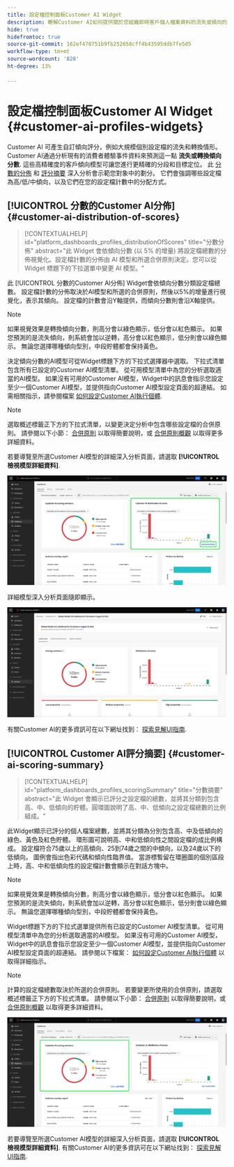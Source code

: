 ```yaml
---
title: 設定檔控制面板Customer AI Widget
description: 瞭解Customer AI如何提供關於您組織即時客戶個人檔案資料的流失或傾向的重要深入分析。
hide: true
hidefromtoc: true
source-git-commit: 162ef470751b9fb252658cff4b43595ddb7fe5d5
workflow-type: tm+mt
source-wordcount: '828'
ht-degree: 13%

---
```


# 設定檔控制面板Customer AI Widget {#customer-ai-profiles-widgets}

Customer AI 可產生自訂傾向評分，例如大規模個別設定檔的流失和轉換情形。 Customer AI通過分析現有的消費者體驗事件資料來預測這一點 **流失或轉換傾向分數**. 這些高精確度的客戶傾向模型可讓您進行更精確的分段和目標定位。 此 [分數的分佈](#customer-ai-distribution-of-scores) 和 [評分摘要](#customer-ai-scoring-summary) 深入分析會示範您對象中的劃分。 它們會強調哪些設定檔為高/低/中傾向，以及它們在您的設定檔計數中的分配方式。

<!-- 
The links when required:
* [[!UICONTROL Customer AI scoring summary]](#customer-ai-scoring-summary)
* [[!UICONTROL Customer AI distribution of scores]](#customer-ai-distribution-of-scores) 
-->

## [!UICONTROL 分數的Customer AI分佈] {#customer-ai-distribution-of-scores}

>[!CONTEXTUALHELP]
>id="platform_dashboards_profiles_distributionOfScores"
>title="分數分佈"
>abstract="此 Widget 會依傾向分數 (以 5% 的增量) 將設定檔總數的分佈視覺化。設定檔計數的分佈由 AI 模型和所選合併原則決定。您可以從 Widget 標題下的下拉選單中變更 AI 模型。"

此 [!UICONTROL 分數的Customer AI分佈] Widget會依傾向分數分類設定檔總數。 設定檔計數的分佈取決於AI模型和所選的合併原則，然後以5%的增量進行視覺化，表示其傾向。 設定檔的計數會沿Y軸提供，而傾向分數則會沿X軸提供。

>[!NOTE]
>
>如果視覺效果是轉換傾向分數，則高分會以綠色顯示，低分會以紅色顯示。 如果您預測的是流失傾向，則系統會加以逆轉，高分會以紅色顯示，低分則會以綠色顯示。 無論您選擇哪種傾向型別，中段貯體都會保持黃色。

決定傾向分數的AI模型可從Widget標題下方的下拉式選擇器中選取。 下拉式清單包含所有已設定的Customer AI模型清單。 從可用模型清單中為您的分析選取適當的AI模型。 如果沒有可用的Customer AI模型，Widget中的訊息會指示您設定至少一個Customer AI模型，並提供指向Customer AI模型設定頁面的超連結。 如需相關指示，請參閱檔案 [如何設定Customer AI執行個體](../../intelligent-services/customer-ai/user-guide/configure.md).

>[!NOTE]
>
>選取概述標籤正下方的下拉式清單，以變更決定分析中包含哪些設定檔的合併原則。 請參閱以下小節： [合併原則](#merge-policies) 以取得簡要說明，或 [合併原則概觀](../../profile/merge-policies/overview.md) 以取得更多詳細資料。

若要導覽至所選Customer AI模型的詳細深入分析頁面，請選取 **[!UICONTROL 檢視模型詳細資料]**.

![Experience Platform受眾控制面板，具有 [!UICONTROL 分數的Customer AI分佈] Widget和 [!UICONTROL 檢視模型詳細資料] 反白顯示。](../images/segments/customer-ai-distribution-of-scores.png)

詳細模型深入分析頁面隨即顯示。

![Customer AI的深入分析頁面。](../images/profiles/customer-ai-insights-page.png)

有關Customer AI的更多資訊可在以下網址找到： [探索見解UI指南](../../intelligent-services/customer-ai/user-guide/discover-insights.md).

## [!UICONTROL Customer AI評分摘要] {#customer-ai-scoring-summary}

>[!CONTEXTUALHELP]
>id="platform_dashboards_profiles_scoringSummary"
>title="分數摘要"
>abstract="此 Widget 會顯示已評分之設定檔的總數，並將其分類到包含高、中、低傾向的貯體。圓環圖說明了高、中、低傾向之設定檔總數的比例組成。"

此Widget顯示已評分的個人檔案總數，並將其分類為分別包含高、中及低傾向的綠色、黃色及紅色貯體。 環形圖可說明高、中和低傾向性之間設定檔的成比例構成。 設定檔符合75歲以上的高傾向、25到74歲之間的中傾向，以及24歲以下的低傾向。 圖例會指出色彩代碼和傾向性臨界值。 當游標暫留在環圈圖的個別區段上時，高、中和低傾向性的設定檔計數會顯示在對話方塊中。

>[!NOTE]
>
>如果視覺效果是轉換傾向分數，則高分會以綠色顯示，低分會以紅色顯示。 如果您預測的是流失傾向，則系統會加以逆轉，高分會以紅色顯示，低分則會以綠色顯示。 無論您選擇哪種傾向型別，中段貯體都會保持黃色。

Widget標題下方的下拉式選單提供所有已設定的Customer AI模型清單。 從可用模型清單中為您的分析選取適當的AI模型。 如果沒有可用的Customer AI模型，Widget中的訊息會指示您設定至少一個Customer AI模型，並提供指向Customer AI模型設定頁面的超連結。 請參閱以下檔案： [如何設定Customer AI執行個體](../../intelligent-services/customer-ai/user-guide/configure.md) 以取得詳細指示。

>[!NOTE]
>
>計算的設定檔總數取決於所選的合併原則。 若要變更所使用的合併原則，請選取概述標籤正下方的下拉式清單。 請參閱以下小節： [合併原則](#merge-policies) 以取得簡要說明，或 [合併原則概觀](../../profile/merge-policies/overview.md) 以取得更多詳細資料。

![Customer AI評分摘要Widget醒目提示的Experience Platform Audiences儀表板。](../images/segments/customer-ai-scoring-summary.png)

若要導覽至所選Customer AI模型的詳細深入分析頁面，請選取 **[!UICONTROL 檢視模型詳細資料]**. 有關Customer AI的更多資訊可在以下網址找到： [探索見解UI指南](../../intelligent-services/customer-ai/user-guide/discover-insights.md).